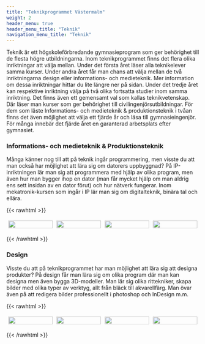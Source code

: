 ```yaml
---
title: "Teknikprogrammet Västermalm"
weight: 2
header_menu: true
header_menu_title: "Teknik"
navigation_menu_title: "Teknik"
---
```


Teknik är ett högskoleförbredande gymnasieprogram som ger behörighet till de flesta högre utbildningarna. Inom teknikprogrammet finns det flera olika inriktningar att välja mellan. Under det första året läser alla teknikelever samma kurser. Under andra året får man chans att välja mellan de två inriktningarna design eller informations- och medieteknik. Mer information om dessa inriktningar hittar du lite längre ner på sidan. Under det tredje året kan respektive inriktning välja på två olika fortsatta studier inom samma inriktning. Det finns även ett gemensamt val som kallas teknikvetenskap. Där läser man kurser som ger behörighet till civilingenjörsutbildningar. För dem som läste Informations- och medieteknik & produktionsteknik i tvåan finns det även möjlighet att välja ett fjärde år och läsa till gymnasieingenjör. För många innebär det fjärde året en garanterad arbetsplats efter gymnasiet.

### Informations- och medieteknik & Produktionsteknik

Många känner nog till att på teknik ingår programmering, men visste du att man också har möjlighet att lära sig om datorers uppbyggnad? På IP-inriktningen lär man sig att programmera med hjälp av olika program, men även hur man bygger ihop en dator (man får mycket hjälp om man aldrig ens sett insidan av en dator förut) och hur nätverk fungerar. Inom mekatronik-kursen som ingår i IP lär man sig om digitalteknik, binära tal och ellära. 


{{< rawhtml >}}

<style>
    .row {
  display: flex;
}

.column {
  flex: 25%; 
  padding: 5px;
}
</style>

<div class="row">
  <div class="column">
    <img src="images/Datorinriktning1.JPG" style="width:100%">
  </div>
    <div class="column">
    <img src="images/Datorinriktning4.JPG" style="width:100%">
  </div>
  <div class="column">
    <img src="images/Datorinriktning2.JPG" style="width:100%">
  </div>
   <div class="column">
    <img src="images/Datorinriktning3.JPG" style="width:100%">
  </div>
</div>

{{< /rawhtml >}}

### Design

Visste du att på teknikprogrammet har man möjlighet att lära sig att designa produkter? På design får man lära sig om olika program där man kan designa men även bygga 3D-modeller. Man lär sig olika rittekniker, skapa bilder med olika typer av verktyg, allt från bläck till akvarellfärg. Man övar även på att redigera bilder professionellt i photoshop och InDesign m.m.

{{< rawhtml >}}

<style>
    .row {
  display: flex;
}

.column {
  flex: 25%; 
  padding: 5px;
}
</style>

<div class="row">
  <div class="column">
    <img src="images/Designbild1.JPG" style="width:100%">
  </div>
  <div class="column">
    <img src="images/Designbild2.JPG" style="width:100%">
  </div>
   <div class="column">
    <img src="images/Designbild3.JPG" style="width:100%">
  </div>
    <div class="column">
    <img src="images/Designbild4.JPG" style="width:100%"> 
  </div>
</div>

{{< /rawhtml >}}
  


